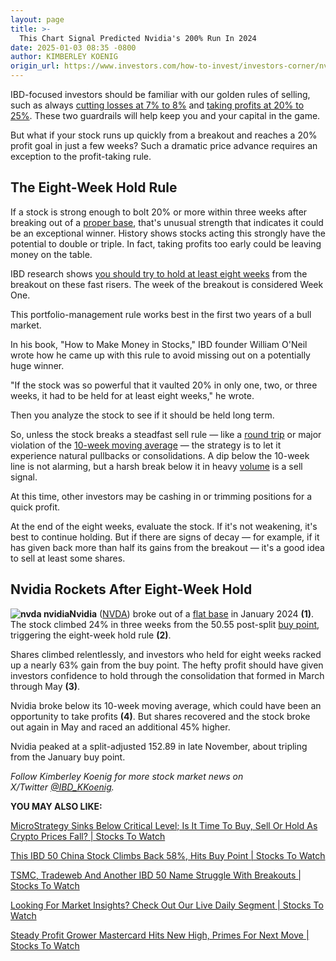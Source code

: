 ```yaml
---
layout: page
title: >-
  This Chart Signal Predicted Nvidia's 200% Run In 2024
date: 2025-01-03 08:35 -0800
author: KIMBERLEY KOENIG
origin_url: https://www.investors.com/how-to-invest/investors-corner/nvidia-stock-portfolio-management
---
```





IBD-focused investors should be familiar with our golden rules of selling, such as always [cutting losses at 7% to 8%](https://www.investors.com/how-to-invest/investors-corner/still-the-no-1-rule-for-stock-investors-always-cut-your-losses-short/) and [taking profits at 20% to 25%](https://www.investors.com/how-to-invest/investors-corner/how-to-build-long-term-profits-in-stocks-take-many-gains-at-20-25/). These two guardrails will help keep you and your capital in the game.


But what if your stock runs up quickly from a breakout and reaches a 20% profit goal in just a few weeks? Such a dramatic price advance requires an exception to the profit-taking rule.




The Eight-Week Hold Rule
------------------------


If a stock is strong enough to bolt 20% or more within three weeks after breaking out of a [proper base](https://www.investors.com/how-to-invest/investors-corner/best-stocks-to-buy-form-bullish-bases-before-big-price-gains/), that's unusual strength that indicates it could be an exceptional winner. History shows stocks acting this strongly have the potential to double or triple. In fact, taking profits too early could be leaving money on the table.


IBD research shows [you should try to hold at least eight weeks](https://myibd.investors.com/Education/lesson.aspx?sourceid=735788&id=739144) from the breakout on these fast risers. The week of the breakout is considered Week One.


This portfolio-management rule works best in the first two years of a bull market.


In his book, "How to Make Money in Stocks," IBD founder William O'Neil wrote how he came up with this rule to avoid missing out on a potentially huge winner.


"If the stock was so powerful that it vaulted 20% in only one, two, or three weeks, it had to be held for at least eight weeks," he wrote.


Then you analyze the stock to see if it should be held long term.


So, unless the stock breaks a steadfast sell rule — like a [round trip](https://www.investors.com/how-to-invest/investors-corner/amazon-stock-amzn-triggered-key-profit-taking-rule-before-flashing-sell-signals/) or major violation of the [10-week moving average](https://www.investors.com/how-to-invest/investors-corner/50-day-moving-average-identifies-buy-sell-signals/) — the strategy is to let it experience natural pullbacks or consolidations. A dip below the 10-week line is not alarming, but a harsh break below it in heavy [volume](https://www.investors.com/how-to-invest/investors-corner/stock-chart-analysis-study-volume-in-bases/) is a sell signal.


At this time, other investors may be cashing in or trimming positions for a quick profit.


At the end of the eight weeks, evaluate the stock. If it's not weakening, it's best to continue holding. But if there are signs of decay — for example, if it has given back more than half its gains from the breakout — it's a good idea to sell at least some shares.


Nvidia Rockets After Eight-Week Hold
------------------------------------


**![nvda nvidia](https://www.investors.com/wp-content/uploads/2025/01/IC010625-268x300.jpg)Nvidia** ([NVDA](https://research.investors.com/quote.aspx?symbol=NVDA)) broke out of a [flat base](https://www.investors.com/how-to-invest/investors-corner/chart-patterns-101-in-a-flat-base-dull-trade-can-be-positive-action/) in January 2024 **(1)**. The stock climbed 24% in three weeks from the 50.55 post-split [buy point](https://www.investors.com/how-to-invest/investors-corner/the-best-stocks-have-crystal-clear-buy-points-heres-how-to-identify-them/), triggering the eight-week hold rule **(2)**.


Shares climbed relentlessly, and investors who held for eight weeks racked up a nearly 63% gain from the buy point. The hefty profit should have given investors confidence to hold through the consolidation that formed in March through May **(3)**.


Nvidia broke below its 10-week moving average, which could have been an opportunity to take profits **(4)**. But shares recovered and the stock broke out again in May and raced an additional 45% higher.


Nvidia peaked at a split-adjusted 152.89 in late November, about tripling from the January buy point.


*Follow Kimberley Koenig for more stock market news on X/Twitter [@IBD\_KKoenig](https://twitter.com/IBD_KKoenig).*


**YOU MAY ALSO LIKE:**


[MicroStrategy Sinks Below Critical Level; Is It Time To Buy, Sell Or Hold As Crypto Prices Fall? | Stocks To Watch](https://www.investors.com/research/microstrategy-stock-mstr-bitcoin-cryptocurrency/)


[This IBD 50 China Stock Climbs Back 58%, Hits Buy Point | Stocks To Watch](https://www.investors.com/research/china-stock-electric-vehicle-ev-china-zk-tsla/)


[TSMC, Tradeweb And Another IBD 50 Name Struggle With Breakouts | Stocks To Watch](https://www.investors.com/stock-lists/ibd-50/taiwan-semiconductor-tsmc-stock-tsm-tradeweb-markets-tw-makemytrip-mmyt/)


[Looking For Market Insights? Check Out Our Live Daily Segment | Stocks To Watch](https://get.investors.com/ibd/?src=APA1BQ)


[Steady Profit Grower Mastercard Hits New High, Primes For Next Move | Stocks To Watch](https://www.investors.com/stock-lists/new-highs/mastercard-stock-ma-lpl-financial-lpla/)




